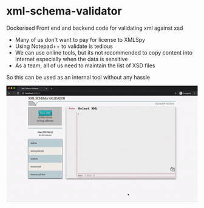# xml-schema-validator
Dockerised Front end and backend code for validating xml against xsd

- Many of us don't want to pay for license to XMLSpy
- Using Notepad++ to validate is tedious
- We can use online tools, but its not recommended to copy content into internet especially when the data is sensitive
- As a team, all of us need to maintain the list of XSD files 

So this can be used as an internal tool without any hassle

![](demo.gif)
